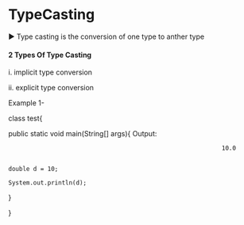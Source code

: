 # TypeCasting

► Type casting is the conversion of one type to anther type

#### 2 Types Of Type Casting
i. implicit type conversion

ii. explicit type conversion

Example 1-

class test{

  public static void main(String[] args){                      Output:

                                                                10.0


    double d = 10;

    System.out.println(d);
    
  }
  
}
